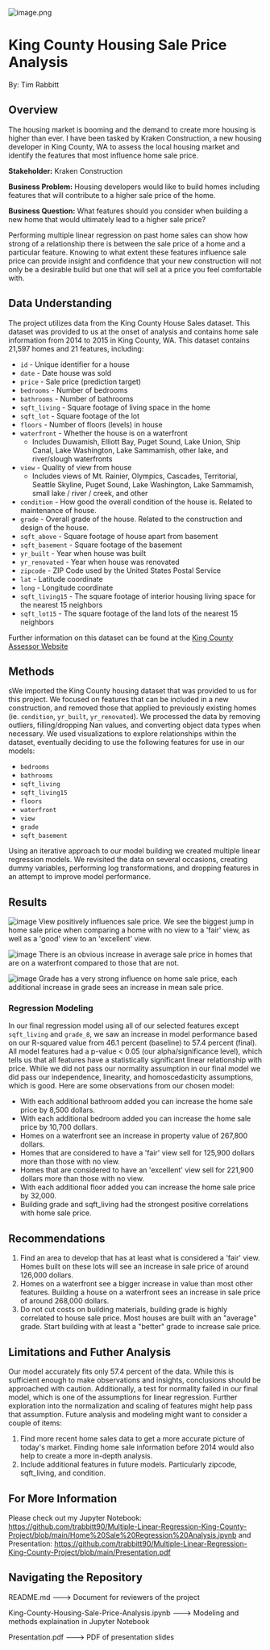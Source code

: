 ![image.png](https://sph.washington.edu/sites/default/files/inline-images/Seattle-Rainier%201200x600_0.jpg)


# King County Housing Sale Price Analysis
By: Tim Rabbitt

 ## Overview

The housing market is booming and the demand to create more housing is higher than ever. I have been tasked by Kraken Construction, a new housing developer in King County, WA to assess the local housing market and identify the features that most influence home sale price.

**Stakeholder:**  Kraken Construction
    
**Business Problem:** Housing developers would like to build homes including features that will contribute to a higher sale price of the home.

**Business Question:** What features should you consider when building a new home that would ultimately lead to a higher sale price?

Performing multiple linear regression on past home sales can show how strong of a relationship there is between the sale price of a home and a particular feature. Knowing to what extent these features influence sale price can provide insight and confidence that your new construction will not only be a desirable build but one that will sell at a price you feel comfortable with.

## Data Understanding   

The project utilizes data from the King County House Sales dataset. This dataset was provided to us at the onset of analysis and contains home sale information from 2014 to 2015 in King County, WA.  This dataset contains 21,597 homes and 21 features, including:

* `id` - Unique identifier for a house
* `date` - Date house was sold
* `price` - Sale price (prediction target)
* `bedrooms` - Number of bedrooms
* `bathrooms` - Number of bathrooms
* `sqft_living` - Square footage of living space in the home
* `sqft_lot` - Square footage of the lot
* `floors` - Number of floors (levels) in house
* `waterfront` - Whether the house is on a waterfront
  * Includes Duwamish, Elliott Bay, Puget Sound, Lake Union, Ship Canal, Lake Washington, Lake Sammamish, other lake, and river/slough waterfronts
* `view` - Quality of view from house
  * Includes views of Mt. Rainier, Olympics, Cascades, Territorial, Seattle Skyline, Puget Sound, Lake Washington, Lake Sammamish, small lake / river / creek, and other
* `condition` - How good the overall condition of the house is. Related to maintenance of house.
* `grade` - Overall grade of the house. Related to the construction and design of the house.
* `sqft_above` - Square footage of house apart from basement
* `sqft_basement` - Square footage of the basement
* `yr_built` - Year when house was built
* `yr_renovated` - Year when house was renovated
* `zipcode` - ZIP Code used by the United States Postal Service
* `lat` - Latitude coordinate
* `long` - Longitude coordinate
* `sqft_living15` - The square footage of interior housing living space for the nearest 15 neighbors
* `sqft_lot15` - The square footage of the land lots of the nearest 15 neighbors

Further information on this dataset can be found at the [King County Assessor Website](https://info.kingcounty.gov/assessor/esales/Glossary.aspx?type=r) 

## Methods 
sWe imported the King County housing dataset that was provided to us for this project. We focused on features that can be included in a new construction, and removed those that applied to previously existing homes (ie. `condition`, `yr_built`, `yr_renovated`). We processed the data by removing outliers, filling/dropping Nan values, and converting object data types when necessary. We used visualizations to explore relationships within the dataset, eventually deciding to use the following features for use in our models:

* `bedrooms`
* `bathrooms`
* `sqft_living`
* `sqft_living15`
* `floors`
* `waterfront`
* `view` 
* `grade`
* `sqft_basement`
 
Using an iterative approach to our model building we created multiple linear regression models. We revisited the data on several occasions, creating dummy variables, performing log transformations, and dropping features in an attempt to improve model performance. 

## Results
![image](https://user-images.githubusercontent.com/100429663/188283349-5d8d0404-694f-43cc-ac68-e8b78644219c.png)
View positively influences sale price. We see the biggest jump in home sale price when comparing a home with no view to a 'fair' view,  as well as a 'good' view to an 'excellent' view.

![image](https://user-images.githubusercontent.com/100429663/188283369-2add79c4-4f84-4eb6-8177-d3f2a6082f5a.png)
There is an obvious increase in average sale price in homes that are on a waterfront compared to those that are not.

![image](https://user-images.githubusercontent.com/100429663/188283356-4fc1f183-68a6-4685-b0f3-5d1c41dc4ac1.png)
Grade has a very strong influence on home sale price, each additional increase in grade sees an increase in mean sale price.

### Regression Modeling
In our final regression model using all of our selected features except `sqft_living` and `grade_8`, we saw an increase in model performance based on our R-squared value from 46.1 percent (baseline) to 57.4 percent (final). All model features had a p-value < 0.05 (our alpha/significance level), which tells us that all features have a statistically significant linear relationship with price. While we did not pass our normality assumption in our final model we did pass our independence, linearity, and homoscedasticity assumptions, which is good. Here are some observations from our chosen model:
 
* With each additional bathroom added you can increase the home sale price by 8,500 dollars.
* With each additional bedroom added you can increase the home sale price by 10,700 dollars.
* Homes on a waterfront see an increase in property value of 267,800 dollars.
* Homes that are considered to have a 'fair' view sell for 125,900 dollars more than those with no view.
* Homes that are considered to have an 'excellent' view sell for 221,900 dollars more than those with no view.
* With each additional floor added you can increase the home sale price by 32,000.
* Building grade and sqft_living had the strongest positive correlations with home sale price.

## Recommendations
1. Find an area to develop that has at least what is considered a 'fair' view. Homes built on these lots will see an increase in sale price of around 126,000 dollars.
2. Homes on a waterfront see a bigger increase in value than most other features. Building a house on a waterfront sees an increase in sale price of around 268,000 dollars. 
3. Do not cut costs on building materials, building grade is highly correlated to house sale price. Most houses are built with an "average" grade. Start building with at least a "better" grade to increase sale price.

## Limitations and Futher Analysis

Our model accurately fits only 57.4 percent of the data. While this is sufficient enough to make observations and insights, conclusions should be approached with caution. Additionally, a test for normality failed in our final model, which is one of the assumptions for linear regression. Further exploration into the normalization and scaling of features might help pass that assumption. Future analysis and modeling might want to consider a couple of items:

1. Find more recent home sales data to get a more accurate picture of today's market. Finding home sale information before 2014 would also help to create a more in-depth analysis.
2. Include additional features in future models. Particularly zipcode, sqft_living, and condition.

## For More Information
Please check out my Jupyter Notebook: https://github.com/trabbitt90/Multiple-Linear-Regression-King-County-Project/blob/main/Home%20Sale%20Regression%20Analysis.ipynb and Presentation: https://github.com/trabbitt90/Multiple-Linear-Regression-King-County-Project/blob/main/Presentation.pdf

## Navigating the Repository

README.md ---> Document for reviewers of the project

King-County-Housing-Sale-Price-Analysis.ipynb ---> Modeling and methods explaination in Jupyter Notebook

Presentation.pdf ---> PDF of presentation slides
